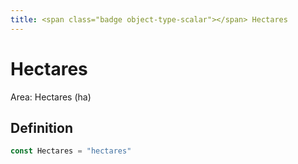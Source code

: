 ```yaml
---
title: <span class="badge object-type-scalar"></span> Hectares
---
```

# <span class="badge object-type-scalar"></span> Hectares

Area: Hectares (ha)

## Definition

```go
const Hectares = "hectares"
```
